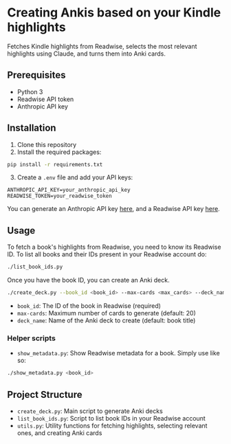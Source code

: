 # Creating Ankis based on your Kindle highlights

Fetches Kindle highlights from Readwise, selects the most relevant highlights using Claude, and turns them into Anki cards.

## Prerequisites

- Python 3
- Readwise API token
- Anthropic API key

## Installation

1. Clone this repository
2. Install the required packages:

```bash
pip install -r requirements.txt
```

3. Create a `.env` file and add your API keys:

```
ANTHROPIC_API_KEY=your_anthropic_api_key
READWISE_TOKEN=your_readwise_token
```
You can generate an Anthropic API key [here](https://console.anthropic.com/account/keys), and a Readwise API key [here](https://readwise.io/access_token).

## Usage

To fetch a book's highlights from Readwise, you need to know its Readwise ID. To list all books and their IDs present in your Readwise account do:

```bash
./list_book_ids.py
```

Once you have the book ID, you can create an Anki deck.

```bash
./create_deck.py --book_id <book_id> --max-cards <max_cards> --deck_name <deck_name>
```

- `book_id`: The ID of the book in Readwise (required)
- `max-cards`: Maximum number of cards to generate (default: 20)
- `deck_name`: Name of the Anki deck to create (default: book title)

### Helper scripts

- `show_metadata.py`: Show Readwise metadata for a book. Simply use like so:

```bash
./show_metadata.py <book_id>
```

## Project Structure

- `create_deck.py`: Main script to generate Anki decks
- `list_book_ids.py`: Script to list book IDs in your Readwise account
- `utils.py`: Utility functions for fetching highlights, selecting relevant ones, and creating Anki cards

